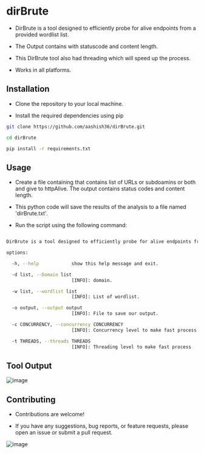 # dirBrute

- DirBrute is a tool designed to efficiently probe for alive endpoints from a provided wordlist list.

- The Output contains with statuscode and content length.

- This DirBrute tool also had threading which will speed up the process.
  
-  Works in all platforms.

## Installation

- Clone the repository to your local machine.
  
- Install the required dependencies using pip


```bash
git clone https://github.com/aashish36/dirBrute.git

cd dirBrute

pip install -r requirements.txt

```

## Usage

- Create a file containing that contains list of URLs or subdoamins or both and give to httpAlive. The output contains status codes and content length.

- This python code will save the results of the analysis to a file named 'dirBrute.txt'.

- Run the script using the following command: 

``` bash

DirBrute is a tool designed to efficiently probe for alive endpoints from a provided wordlist list.

options:

  -h, --help            show this help message and exit.

  -d list, --Domain list
                        [INFO]: domain.

  -w list, --wordlist list
                        [INFO]: List of wordlist.

  -o output, --output output
                        [INFO]: File to save our output.

  -c CONCURRENCY, --concurrency CONCURRENCY
                        [INFO]: Concurrency level to make fast process

  -t THREADS, --threads THREADS
                        [INFO]: Threading level to make fast process
```

## Tool Output

![image](https://github.com/aashishsec/dirBrute/assets/65489287/0075987f-5043-44fc-871a-5e15d1ba0c74)



## Contributing

- Contributions are welcome!
  
- If you have any suggestions, bug reports, or feature requests, please open an issue or submit a pull request.
  
![image](https://github.com/aashish36/JSScanner/assets/65489287/70f7e3a8-e95f-429b-9433-89087daad721)
